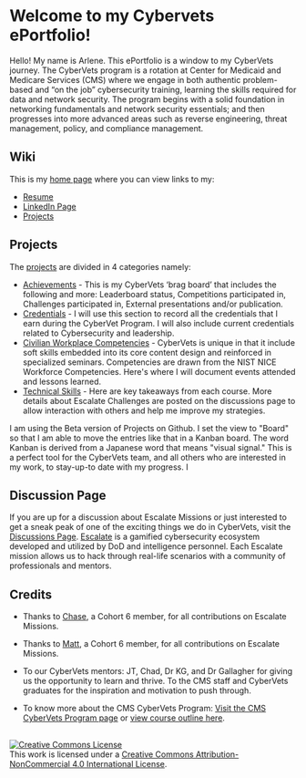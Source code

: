 # Welcome to my Cybervets ePortfolio!

Hello! My name is Arlene. This ePortfolio is a window to my CyberVets journey. The CyberVets program is a rotation at Center for Medicaid and Medicare Services (CMS) where we engage in both authentic problem-based and “on the job” cybersecurity training, learning the skills required for data and network security. The program begins with a solid foundation in networking fundamentals and network security essentials; and then progresses into more advanced areas such as reverse engineering, threat management, policy, and compliance management.

## Wiki

This is my [home page](https://github.com/apinste/CyberVets_ePortfolio/wiki) where you can view links to my:
* [Resume](https://github.com/apinste/CyberVets_ePortfolio/wiki/Resume) 
* [LinkedIn Page](https://www.linkedin.com/in/arlene-pinpin-stevens/)
* [Projects](https://github.com/apinste/CyberVets_ePortfolio/projects?type=beta)

## Projects

The [projects](https://github.com/apinste/CyberVets_ePortfolio/projects?type=beta) are divided in 4 categories namely:
* [Achievements](https://github.com/users/apinste/projects/6) - This is my CyberVets ‘brag board’ that includes the following and more: Leaderboard status, Competitions participated in, Challenges participated in, External presentations and/or publication.
* [Credentials](https://github.com/users/apinste/projects/5) - I will use this section to record all the credentials that I earn during the CyberVet Program. I will also include current credentials related to Cybersecurity and leadership.
* [Civilian Workplace Competencies](https://github.com/users/apinste/projects/7) - CyberVets is unique in that it include soft skills embedded into its core content design and reinforced in specialized seminars. Competencies are drawn from the NIST NICE Workforce Competencies. Here's where I will document events attended and lessons learned.
* [Technical Skills](https://github.com/users/apinste/projects/8) - Here are key takeaways from each course. More details about Escalate Challenges are posted on the discussions page to allow interaction with others and help me improve my strategies.

I am using the Beta version of Projects on Github. I set the view to "Board" so that I am able to move the entries like that in a Kanban board. The word Kanban is derived from a Japanese word that means "visual signal." This is a perfect tool for the CyberVets team, and all others who are interested in my work, to stay-up-to date with my progress.
I 

## Discussion Page

If you are up for a discussion about Escalate Missions or just interested to get a sneak peak of one of the exciting things we do in CyberVets, visit the [Discussions Page](https://github.com/apinste/CyberVets_ePortfolio/discussions). [Escalate](https://escalate.today/) is a gamified cybersecurity ecosystem developed and utilized by DoD and intelligence personnel. Each Escalate mission allows us to hack through real-life scenarios with a community of professionals and mentors.

## Credits

* Thanks to [Chase](https://github.com/ChaseBCMS/CybervetsInfo/wiki), a Cohort 6 member, for all contributions on Escalate Missions.

* Thanks to [Matt](https://github.com/carmanm/CyberVets-Journal/wiki), a Cohort 6 member, for all contributions on Escalate Missions.

* To our CyberVets mentors: JT, Chad, Dr KG, and Dr Gallagher for giving us the opportunity to learn and thrive. To the CMS staff and CyberVets graduates for the inspiration and motivation to push through.

* To know more about the CMS CyberVets Program: [Visit the CMS CyberVets Program page](https://www.cms.gov/about-cms/careers-cms/cms-cybervets-program) or [view course outline here](https://www.cms.gov/files/document/cms-cybervet-course-outline.pdf).

##
<a rel="license" href="http://creativecommons.org/licenses/by-nc/4.0/"><img alt="Creative Commons License" style="border-width:0" src="https://i.creativecommons.org/l/by-nc/4.0/88x31.png" /></a><br />This work is licensed under a <a rel="license" href="http://creativecommons.org/licenses/by-nc/4.0/">Creative Commons Attribution-NonCommercial 4.0 International License</a>.
